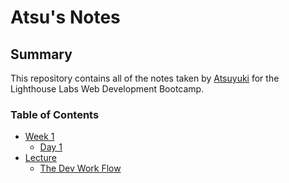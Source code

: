 # Atsu's Notes
## Summary
This repository contains all of the notes taken by [Atsuyuki](https://github.com/atyoshimatsu) for the Lighthouse Labs Web Development Bootcamp.

### Table of Contents
* [Week 1](/Week_1/)
  * [Day 1](/Week_1/Day_1/)
* [Lecture](/Lecture/)
  * [The Dev Work Flow](/Lecture/TheDevWorkFlow/)
